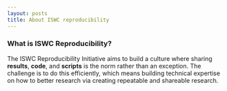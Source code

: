 ```yaml
---
layout: posts
title: About ISWC reproducibility
---
```

### What is ISWC Reproducibility?

The ISWC Reproducibility Initiative aims to build a culture where sharing
**results**, **code**, and **scripts** is the norm rather than an exception.
The challenge is to do this efficiently, which means building technical expertise
on how to better research via creating repeatable and shareable research.
